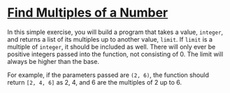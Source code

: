 # [Find Multiples of a Number](https://www.codewars.com/kata/find-multiples-of-a-number "https://www.codewars.com/kata/58ca658cc0d6401f2700045f")

In this simple exercise, you will build a program that takes a value, `integer`, and returns a list
of its multiples up to another value, `limit`. If `limit` is a multiple of `integer`, it should be
included as well. There will only ever be positive integers passed into the function, not consisting
of 0. The limit will always be higher than the base.

For example, if the parameters passed are `(2, 6)`, the function should return `[2, 4, 6]` as 2, 4,
and 6 are the multiples of 2 up to 6.